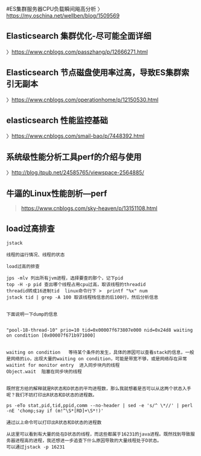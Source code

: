 #ES集群服务器CPU负载瞬间飚高分析
〉https://my.oschina.net/wellben/blog/1509569

##  Elasticsearch 集群优化-尽可能全面详细
〉https://www.cnblogs.com/passzhang/p/12666271.html

## Elasticsearch 节点磁盘使用率过高，导致ES集群索引无副本
〉https://www.cnblogs.com/operationhome/p/12150530.html

## elasticsearch 性能监控基础
〉https://www.cnblogs.com/smail-bao/p/7448392.html

## 系统级性能分析工具perf的介绍与使用
〉http://blog.itpub.net/24585765/viewspace-2564885/

## 牛逼的Linux性能剖析—perf 
> https://www.cnblogs.com/sky-heaven/p/13151108.html

## load过高排查
```
jstack

线程的运行情况、线程的状态

load过高的排查

jps -mlv 列出所有jvm进程，选择要查的那个，记下pid
top -H -p pid 查出哪个线程占用cpu过高，取该线程的threadid
threadid转成16进制tid  linux命令行下 >  printf "%x" num
jstack tid | grep -A 100 取该线程栈信息的后100行，然后分析信息
 

下面说明一下dump的信息


"pool-18-thread-10" prio=10 tid=0x00007f673807e000 nid=0x24d8 waiting on condition [0x00007f671b971000]
 

waiting on condition   等待某个条件的发生，具体的原因可以查看stack的信息，一般是网络的io，出现大量的waiting on condition，可能是带宽不够，或是网络存在异常
waitint for monitor entry  进入同步块内的线程
Object.wait  阻塞在同步块的线程


既然官方给的解释就是R状态和D状态的平均进程数，那么我就想着是否可以从这两个状态入手呢？我们不妨打印出R状态和D状态的进程数。

ps -eTo stat,pid,tid,ppid,comm --no-header | sed -e 's/^ \*//' | perl -nE 'chomp;say if (m!^\S*[RD]+\S*!)'

通过以上命令可以打印出R状态和D状态的进程数

从这里可以看到有大量的处在D状态的线程，而这些都属于16231的java进程。既然找到导致服务器进程高的进程，我还想进一步追查下什么原因导致的大量线程处于D状态。
可以通过jstack -p 16231
```

